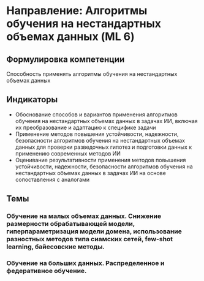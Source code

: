 # Направление: Алгоритмы обучения на нестандартных объемах данных (ML 6)
## Формулировка компетенции
Способность применять алгоритмы обучения на нестандартных объемах данных
## Индикаторы
* Обоснование способов и вариантов применения алгоритмов обучения на нестандартных объемах данных в задачах ИИ, включая их преобразование и адаптацию к специфике задачи
* Применение методов повышения устойчивости, надежности, безопасности алгоритмов обучения на нестандартных объемах данных для проверки разведочных гипотез и подготовки данных к применению современных методов ИИ
* Оценивание результативности применения методов повышения устойчивости, надежности, безопасности алгоритмов обучения на нестандартных объемах данных в задачах ИИ на основе сопоставления с аналогами
## Темы
### Обучение на малых объемах данных. Снижение размерности обрабатывающей модели, гиперпараметризация модели домена, использование разностных методов типа сиамских сетей, few-shot learning, байесовские методы.
### Обучение на больших данных. Распределенное и федеративное обучение.
